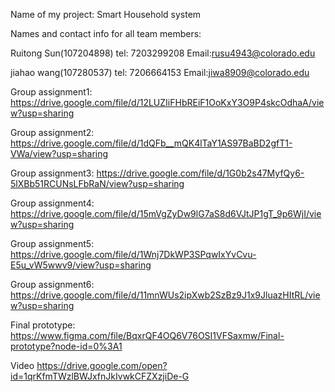 Name of my project: Smart Household system

Names and contact info for all team members: 

Ruitong Sun(107204898) tel: 7203299208   Email:rusu4943@colorado.edu

jiahao wang(107280537) tel: 7206664153   Email:jiwa8909@colorado.edu


Group assignment1: 
https://drive.google.com/file/d/12LUZIiFHbREiF1OoKxY3O9P4skcOdhaA/view?usp=sharing


Group assignment2:
https://drive.google.com/file/d/1dQFb__mQK4lTaY1AS97BaBD2gfT1-VWa/view?usp=sharing


Group assignment3:
https://drive.google.com/file/d/1G0b2s47MyfQy6-5lXBb51RCUNsLFbRaN/view?usp=sharing


Group assignment4:
https://drive.google.com/file/d/15mVgZyDw9lG7aS8d6VJtJP1gT_9p6WjI/view?usp=sharing


Group assignment5:
https://drive.google.com/file/d/1Wnj7DkWP3SPqwIxYvCvu-E5u_vW5wwv9/view?usp=sharing


Group assignment6:
https://drive.google.com/file/d/11mnWUs2ipXwb2SzBz9J1x9JluazHItRL/view?usp=sharing


Final prototype:
https://www.figma.com/file/BqxrQF4OQ6V76OSI1VFSaxmw/Final-prototype?node-id=0%3A1


Video
https://drive.google.com/open?id=1qrKfmTWzlBWJxfnJkIvwkCFZXzjiDe-G
